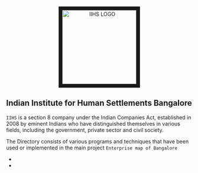 <p align="center">
<a href="http://iihs.co.in/" target="_blank">
        <img src="https://scontent.fblr2-1.fna.fbcdn.net/v/t1.0-9/23032454_1830219147007896_1806916759773118613_n.jpg?_nc_cat=110&_nc_oc=AQlIf8adiHXbxnuPNX_OlQptuPXR1f2eDpLZcS3DuA607MgYotJRqh1GcjUEAPX6fN4&_nc_ht=scontent.fblr2-1.fna&oh=c7f63c0b0099a7b2dfb06011d9b082a6&oe=5DAE5BD6" 
alt="IIHS LOGO" width="200" height="200" border="10" align="center"/></a>
</p>

## Indian Institute for Human Settlements Bangalore
`IIHS` is a section 8 company under the Indian Companies Act, established in 2008 by eminent Indians who have distinguished themselves in various fields, including the government, private sector and civil society. 

The Directory consists of various programs and techniques that have been used or implemented in the main project `Enterprise map of Bangalore`

-
- 

